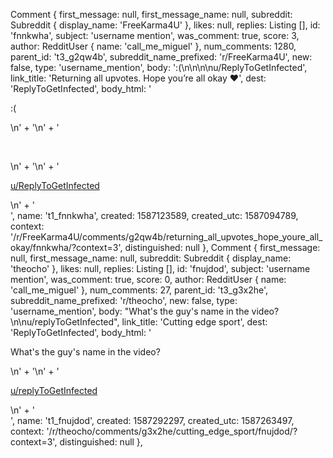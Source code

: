 Comment {
  first_message: null,
  first_message_name: null,
  subreddit: Subreddit { display_name: 'FreeKarma4U' },
  likes: null,
  replies: Listing [],
  id: 'fnnkwha',
  subject: 'username mention',
  was_comment: true,
  score: 3,
  author: RedditUser { name: 'call_me_miguel' },
  num_comments: 1280,
  parent_id: 't3_g2qw4b',
  subreddit_name_prefixed: 'r/FreeKarma4U',
  new: false,
  type: 'username_mention',
  body: ':(\n\n&#x200B;\n\nu/ReplyToGetInfected',
  link_title: 'Returning all upvotes. Hope you’re all okay ❤️',
  dest: 'ReplyToGetInfected',
  body_html: '<!-- SC_OFF --><div class="md"><p>:(</p>\n' +
    '\n' +
    '<p>&#x200B;</p>\n' +
    '\n' +
    '<p><a href="/u/ReplyToGetInfected">u/ReplyToGetInfected</a></p>\n' +
    '</div><!-- SC_ON -->',
  name: 't1_fnnkwha',
  created: 1587123589,
  created_utc: 1587094789,
  context: '/r/FreeKarma4U/comments/g2qw4b/returning_all_upvotes_hope_youre_all_okay/fnnkwha/?context=3',
  distinguished: null
},
Comment {
  first_message: null,
  first_message_name: null,
  subreddit: Subreddit { display_name: 'theocho' },
  likes: null,
  replies: Listing [],
  id: 'fnujdod',
  subject: 'username mention',
  was_comment: true,
  score: 0,
  author: RedditUser { name: 'call_me_miguel' },
  num_comments: 27,
  parent_id: 't3_g3x2he',
  subreddit_name_prefixed: 'r/theocho',
  new: false,
  type: 'username_mention',
  body: "What's the guy's name in the video?\n\nu/replyToGetInfected",
  link_title: 'Cutting edge sport',
  dest: 'ReplyToGetInfected',
  body_html: '<!-- SC_OFF --><div class="md"><p>What&#39;s the guy&#39;s name in the video?</p>\n' +
    '\n' +
    '<p><a href="/u/replyToGetInfected">u/replyToGetInfected</a></p>\n' +
    '</div><!-- SC_ON -->',
  name: 't1_fnujdod',
  created: 1587292297,
  created_utc: 1587263497,
  context: '/r/theocho/comments/g3x2he/cutting_edge_sport/fnujdod/?context=3',
  distinguished: null
},